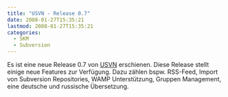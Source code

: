```yaml
---
title: "USVN - Release 0.7"
date: 2008-01-27T15:35:21
lastmod: 2008-01-27T15:35:21
categories:
  - SKM
  - Subversion
---
```

Es ist eine neue Release 0.7 von <a href="http://www.usvn.info"  title="USVN">USVN</a> erschienen. Diese Release stellt einige neue Features zur Verfügung. Dazu zählen bspw. RSS-Feed, Import von Subversion Repositories, WAMP Unterstützung, Gruppen Management, eine deutsche und russische Übersetzung.
